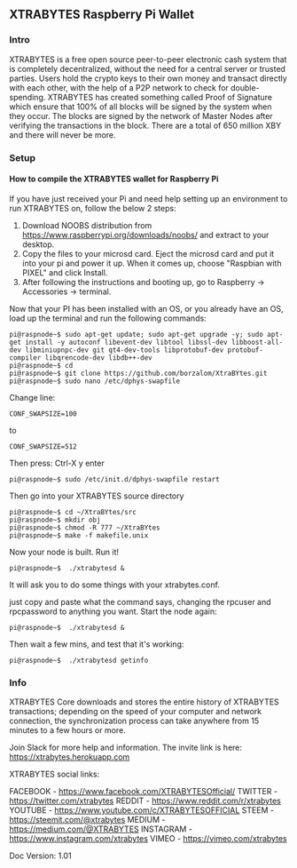 ## XTRABYTES Raspberry Pi Wallet

### Intro

XTRABYTES is a free open source peer-to-peer electronic cash system that is
completely decentralized, without the need for a central server or trusted
parties.  Users hold the crypto keys to their own money and transact directly
with each other, with the help of a P2P network to check for double-spending.
XTRABYTES has created something called Proof of Signature which ensure that 
100% of all blocks will be signed by the system when they occur. The blocks 
are signed by the network of Master Nodes after verifying the transactions in 
the block. There are a total of 650 million XBY and there will never be more.

### Setup

#### How to compile the XTRABYTES wallet for Raspberry Pi

If you have just received your Pi and need help setting up an environment to run XTRABYTES on, follow the below 2 steps:

1. Download NOOBS distribution from https://www.raspberrypi.org/downloads/noobs/ and extract to your desktop.
2. Copy the files to your microsd card. Eject the microsd card and put it into your pi and power it up. When it comes up, choose "Raspbian with PIXEL" and click Install.
3. After following the instructions and booting up, go to Raspberry -> Accessories -> terminal. 

Now that your PI has been installed with an OS, or you already have an OS, 
load up the terminal and run the following commands:

```
pi@raspnode~$ sudo apt-get update; sudo apt-get upgrade -y; sudo apt-get install -y autoconf libevent-dev libtool libssl-dev libboost-all-dev libminiupnpc-dev git qt4-dev-tools libprotobuf-dev protobuf-compiler libqrencode-dev libdb++-dev
pi@raspnode~$ cd
pi@raspnode~$ git clone https://github.com/borzalom/XtraBYtes.git
pi@raspnode~$ sudo nano /etc/dphys-swapfile
```

Change line:
```
CONF_SWAPSIZE=100
```

to

```
CONF_SWAPSIZE=512
```

Then press: 
Ctrl-X
y
enter

```
pi@raspnode~$ sudo /etc/init.d/dphys-swapfile restart
```

Then go into your XTRABYTES source directory

```
pi@raspnode~$ cd ~/XtraBYtes/src
pi@raspnode~$ mkdir obj
pi@raspnode~$ chmod -R 777 ~/XtraBYtes
pi@raspnode~$ make -f makefile.unix
```

Now your node is built. Run it!

```
pi@raspnode~$  ./xtrabytesd &
```

It will ask you to do some things with your xtrabytes.conf. 

just copy and paste what the command says, changing the rpcuser and rpcpassword to anything you want. Start the node again:

```
pi@raspnode~$  ./xtrabytesd &
```

Then wait a few mins, and test that it's working:

```
pi@raspnode~$  ./xtrabytesd getinfo
```

### Info

XTRABYTES Core downloads and stores the entire history of XTRABYTES transactions;
depending on the speed of your computer and network connection, the synchronization
process can take anywhere from 15 minutes to a few hours or more.

Join Slack for more help and information. The invite link is here:  https://xtrabytes.herokuapp.com

XTRABYTES social links:

FACEBOOK - https://www.facebook.com/XTRABYTESOfficial/
TWITTER - https://twitter.com/xtrabytes
REDDIT - https://www.reddit.com/r/xtrabytes
YOUTUBE - https://www.youtube.com/c/XTRABYTESOFFICIAL
STEEM - https://steemit.com/@xtrabytes
MEDIUM - https://medium.com/@XTRABYTES
INSTAGRAM - https://www.instagram.com/xtrabytes
VIMEO - https://vimeo.com/xtrabytes

Doc Version: 1.01
